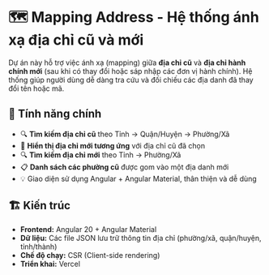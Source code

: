 # 🗺️ Mapping Address - Hệ thống ánh xạ địa chỉ cũ và mới

Dự án này hỗ trợ việc ánh xạ (mapping) giữa **địa chỉ cũ** và **địa chỉ hành chính mới** (sau khi có thay đổi hoặc sáp nhập các đơn vị hành chính). Hệ thống giúp người dùng dễ dàng tra cứu và đối chiếu các địa danh đã thay đổi tên hoặc mã.

## 🚀 Tính năng chính

- 🔍 **Tìm kiếm địa chỉ cũ** theo Tỉnh → Quận/Huyện → Phường/Xã
- 🔁 **Hiển thị địa chỉ mới tương ứng** với địa chỉ cũ đã chọn
- 🔍 **Tìm kiếm địa chỉ mới** theo Tỉnh → Phường/Xã
- 📋 **Danh sách các phường cũ** được gom vào một địa danh mới
- 💡 Giao diện sử dụng Angular + Angular Material, thân thiện và dễ dùng

## 🏗️ Kiến trúc

- **Frontend:** Angular 20 + Angular Material
- **Dữ liệu:** Các file JSON lưu trữ thông tin địa chỉ (phường/xã, quận/huyện, tỉnh/thành)
- **Chế độ chạy:** CSR (Client-side rendering)
- **Triển khai:** Vercel


